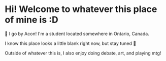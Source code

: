 # Hi! Welcome to whatever this place of mine is :D

🫡 I go by Acon! I'm a student located somewhere in Ontario, Canada. 

I know this place looks a little blank right now, but stay tuned 👀 

Outside of whatever this is, I also enjoy doing debate, art, and playing mtg!

